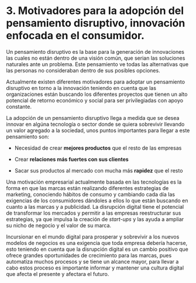 # 3. **Motivadores para la adopción del pensamiento disruptivo, innovación enfocada en el consumidor.**



Un pensamiento disruptivo es la base para la generación de innovaciones las cuales no están dentro de una visión común, que serian las soluciones naturales ante un problema. Este pensamiento ve todas las alternativas que las personas no consideraban dentro de sus posibles opciones.

Actualmente existen diferentes motivadores para adoptar un pensamiento disruptivo en torno a la innovación teniendo en cuenta que las organizaciones están buscando los diferentes proyectos que tienen un alto potencial de retorno económico y social para ser privilegiadas con apoyo constante.

La adopción de un pensamiento disruptivo llega a medida que se desea innovar en algúna tecnología o sector donde se quiera sobrevivir llevando un valor agregado a la sociedad, unos puntos importantes para llegar a este pensamiento son:

* Necesidad de crear **mejores productos** que el resto de las empresas

* Crear **relaciones más fuertes con sus clientes**

* Sacar sus productos al mercado con mucha más **rapidez** que el resto


Una motivación empresarial actualmente basada en las tecnologías es la forma en que las marcas están realizando diferentes estrategias de marketing, conociendo hábitos de consumo y cambiando cada día las exigencias de los consumidores dándoles a ellos lo que están buscando en cuanto a las marcas y a publicidad. La disrupción digital tiene el potencial de transformar los mercados y permitir a las empresas reestructurar sus estrategias, ya que impulsa la creación de _start-ups_ y las ayuda a ampliar su nicho de negocio y el valor de su marca.

Incursionar en el mundo digital para prosperar y sobrevivir a los nuevos modelos de negocios es una exigencia que toda empresa debería hacerse, esto teniendo en cuenta que la disrupción digital es un cambio positivo que ofrece grandes oportunidades de crecimiento para las marcas, pues automatiza muchos procesos y se tiene un alcance mayor, para llevar a cabo estos proceso es importante informar y mantener una cultura digital que afecta el presente y afectara el futuro.

